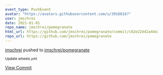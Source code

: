```yaml
---
event_type: PushEvent
avatar: "https://avatars.githubusercontent.com/u/3916816?"
user: jmschrei
date: 2021-01-01
repo_name: jmschrei/pomegranate
html_url: https://github.com/jmschrei/pomegranate/commit/c82e22442a44e281837eb3696900f8c8cb37f8c7
repo_url: https://github.com/jmschrei/pomegranate
---
```


<a href='https://github.com/jmschrei' target='_blank'>jmschrei</a> pushed to <a href='https://github.com/jmschrei/pomegranate' target='_blank'>jmschrei/pomegranate</a>

<small>Update wheels.yml</small>

<a href='https://github.com/jmschrei/pomegranate/commit/c82e22442a44e281837eb3696900f8c8cb37f8c7' target='_blank'>View Commit</a>